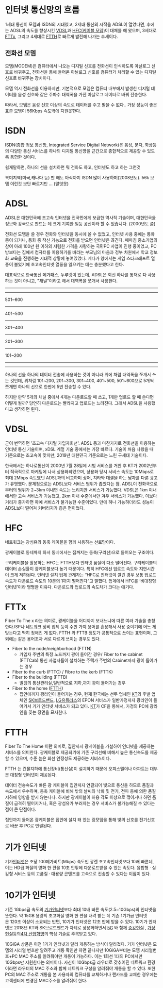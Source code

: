 # 인터넷 통신망의 흐름

1세대 통신이 모뎀과 ISDN의 시대였고, 2세대 통신의 시작을 ADSL이 열었다면, 후에는 ADSL의 속도를 향상시킨 [VDSL](https://namu.wiki/w/VDSL)과 [HFC(케이블 모뎀)](https://namu.wiki/w/%EC%9C%A0%EC%82%AC%EA%B4%91%EB%9E%9C)이 대체를 해 왔으며, 3세대로 [FTTx](https://namu.wiki/w/FTTC), 그리고 4세대로 [FTTH](https://namu.wiki/w/FTTH)로 빠르게 발전해 나가는 추세이다.

## 전화선 모뎀

모뎀(MODEM)은 컴퓨터에서 나오는 디지털 신호를 전화선이 인식하도록 아날로그 신호로 바꿔주고, 전화선을 통해 들어온 아날로그 신호를 컴퓨터가 처리할 수 있는 디지털 신호로 바꿔주는 장치이다.

모뎀 역시 전화선을 이용하지만, 기본적으로 모뎀은 컴퓨터 내부에서 발생한 디지털 데이터를 음성 신호와 같은 주파수 대역폭을 가진 아날로그 데이터로 바꿔 전송한다.

따라서, 모뎀은 음성 신호 이상의 속도로 데이터를 주고 받을 수 없다.. 가장 성능이 좋은 표준 모뎀이 56Kbps 속도밖에 지원못한다.

# ISDN

ISDN(종합 정보 통신망, Integrated Service Digital Network)은 음성, 문자, 화상등의 다양한 통신 서비스를 하나의 디지털 통신망을 근간으로 종합적으로 제공할 수 있도록 통합한 것이다.

쉽게말하면, 하나의 선을 설치하면 뭐 전화도 하고, 인터넷도 하고 하는 그런것

북미지역(미국,캐나다 등) 만 해도 아직까지 ISDN 많이 사용하며(2008년도). 56k 모뎀 이런것 보단 빠르지만 ... (말잇못)

# ADSL

ADSL은 대한민국에 초고속 인터넷을 전국민에게 보급한 역사적 기술이며, 대한민국을 정보화 강국으로 만드는 데 크게 기여한 일등 공신이라 할 수 있습니다. (2000년도 쯤) 

전화선 모뎀을 쓸 경우 전화와 인터넷을 동시에 쓸 수 없었고, 인터넷 사용 중에는 통화중이 되거나, 통화 중 착신 기능으로 전화를 받으면 인터넷은 끊긴다. 때마침 중소기업의 참여 아래 100만 원 이하의 저렴한 가격을 자랑하는 국민PC 사업이 진행 중이었고, PC방보다는 집에서 컴퓨터를 이용하기를 바라는 부모님의 마음과 정부 차원에서 학교 정보화 교육을 진행하는 시대적 상황에 놓여있었다. 게다가 양에서는 게임 스타크래프트 열풍이 불었기에 초고속인터넷 열풍을 일으키는 데는 충분했다고 한다.

대표적으로 한국통신 메가패스, 두루넷이 있는데, ADSL은 회선 하나를 통채로 다 사용하는 것이 아니고, "채널"이라고 해서 대역폭을 쪼개서 사용한다.

----------------------------------------

------------------------------------------

501~600

-----------------------------------------

401~500

-----------------------------------------

301~400

-----------------------------------------

201~300

-----------------------------------------

101~200

------------------------------------------

----------------------------------------

하나의 선을 하나의 데이터 전송에 사용하는 것이 아니라 위에 처럼 대역폭을 쪼개서 쓰는 것인데, 위처럼 101~200, 201~300, 301~400, 401~500, 501~600으로 5개씩 쪼개면 하나의 선으로 한번에 5번 전송할 수 있다.

하지만 만약 5개의 채널 중에서 4개는 다운로드할 때 쓰고, 1개만 업로드 할 때 쓴다면 어떻게 될까? 당연히 다운로드는 빨라지고 업로드는 느려진다. 그래서 ADSL을 사용했다고 생각하면 된다. 

# VDSL

굳이 번역하면 '초고속 디지털 가입자회선'. ADSL 등과 마찬가지로 전화선을 이용하는 인터넷 통신 기술이며, xDSL 계열 기술 중에서는 가장 빠르다. 기술이 처음 나왔을 때 기준으로는 초고속이 맞지만, 2019년 대한민국 기준으로는 느린 구세대 기술이다.

한국에서는 하나로통신이 2000년 7월 28일에 시범 서비스를 거친 후 KT가 2002년부터 적극적으로 마케팅에 나서 상용화되었으며, 상용화 당시 서비스 속도는 10Mbps로 최대 2Mbps 속도였던 ADSL과의 비교하며 상어, 치타와 대결을 하는 남자를 다룬 광고가 유명했다. 문제점으로는 ADSL보다 서비스 범위가 좁았다는 점. ADSL이 전화국으로부터의 범위가 2~3km 이내면 속도는 느리지만 서비스가 가능했다. VDSL은 1km 이내에서만 고속 서비스가 가능했고, 2km 이내 수준에서만 겨우 서비스가 가능했다. 이보다 거리가 증가하면 아예 서비스가 불가능한 수준이었다. 만에 하나 가능하더라도 성능이 ADSL보다 떨어져 커버리지가 좁은 편이었다.

# HFC

네트워크는 광섬유와 동축 케이블을 함께 사용하는 선로망이다. 

광케이블로 동네까지 와서 동네에서는 집까지는 동축(구리선)으로 들어오는 구조이다.

구리케이블을 활용하는 HFC는 FTTH보다 인터넷 품질이 다소 떨어진다. 구리케이블의 데이터 손실률이 광케이블보다 높기 때문이다. 특히 HFC에선 업로드 속도와 지연시간이 크게 저하된다. 인터넷 설치 업체 관계자는 “HFC로 인터넷이 깔린 경우 보통 업로드 속도가 다운로드 속도의 10분의 1까지 떨어진다”고 말했다. 업계에서 HFC를 ‘비대칭형 인터넷’이라 명명한 이유다. 다운로드와 업로드의 속도차가 크다는 얘기다.

# FTTx

Fiber To The x 라는 의미로, 광케이블을 어디까지 보내느냐에 따른 여러 기술을 총칭한다.ISP나 네트워크 장비 업체 등이 수만 가지 용어를 혼용해서 사용 중이기에 어느 게 맞는다고 딱히 정해진 게 없다. FTTH 와 FTTB 정도가 공통적으로 쓰이는 표현이며, 그 외에는 같은 용어조차 서로 다르게 쓰이는 경우도 있다.

- Fiber to the node/neighborhood (FTTN)
    - 가입자 주변의 특정 노드까지 광이 들어간 경우/ Fiber to the cabinet (FTTCab) 통신 사업자들이 설치하는 주택가 주변의 Cabinet까지 광이 들어가는 경우
- Fiber to the curb (FTTC) / Fibre to the kerb (FTTK)
- Fiber to the building (FTTB)
    - 빌딩의 통신관리실,일반적으로 지하,까지 광이 들어가는 경우
- Fiber to the home ([FTTH](https://ko.wikipedia.org/wiki/FTTH))
    - 집안에까지 광라인이 들어가는 경우, 현재 한국에는 선두 업체인 [KT](https://ko.wikipedia.org/wiki/KT)와 후발 업체인 [SK브로드밴드](https://ko.wikipedia.org/wiki/SK%EB%B8%8C%EB%A1%9C%EB%93%9C%EB%B0%B4%EB%93%9C), [LG유플러스](https://ko.wikipedia.org/wiki/LG%EC%9C%A0%ED%94%8C%EB%9F%AC%EC%8A%A4)의 EPON 서비스가 일반가정까지 광라인이 들어가서 기가 인터넷 서비스가 되고 있다. [KT](https://ko.wikipedia.org/wiki/KT)가 CF을 통해서, 가정의 PC에 광라인을 꽂는 장면을 묘사한다.

# FTTH

Fiber To The Home 이란 의미로, 집안까지 광케이블을 가설하여 인터넷을 제공하는 서비스를 의미한다. 광케이블로 제공되기에 기존 구리선에 비해서 높은 통신속도를 제공할 수 있으며, 수준 높은 회선 안정성도 제공하는 서비스이다.

FTTH 는 건물지하에 통신장비(통신실)이 설치하기 때문에 오피스텔이나 아파트는 대부분 대칭형 인터넷이 제공된다.

데이터 전송속도가 빠른 광 케이블이 집안까지 연결되어 빛으로 통신을 하므로 품질과 속도에서 우수하며, 동축 케이블에 비해 밖의 날씨와 낙뢰 및 전기, 전파 등에 의한 품질 저하에 영향을 받지 않는다다. 하지만 광케이블이 허용 각도 이상으로 꺾이거나 하면 품질이 급격히 떨어지거나, 혹은 광섬유가 부러지는 경우 서비스가 불가능해질 수 있다는 점이 큰 단점이다.

집안까지 들어온 광케이블은 집안에 설치 돼 있는 광모뎀을 통해 빛의 신호를 전기신호로 바꾼 후 PC로 연결된다.

# 기가 인터넷

기가[인터넷](http://terms.naver.com/ncrEntry.nhn?dicId=common_sense&ncrDocId=ba2_10-2-172)은 초당 100메가비트(Mbps) 속도인 광랜 초고속인터넷보다 10배 빠른데, 이는 HD급 화질의 영화 한 편을 10초 안팎에 다운로드받을 수 있는 속도다. 융합형 · 실감형 서비스 등의 고품질 · 대용량 콘텐츠를 고속으로 전송할 수 있다는 이점이 있다.

# 10기가 인터넷

기존 1Gbps급 속도의 [기가인터넷](https://terms.naver.com/entry.nhn?docId=2175281&cid=43667&categoryId=43667)보다 최대 10배 빠른 속도(2.5~10Gbps)의 인터넷을 뜻한다. 약 15GB 용량의 초고화질 영화 한 편을 내려 받는 데 기존 1기가급 인터넷은 120초 이상이 소요되는 반면, 10기가 인터넷은 12초 만에 받을 수 있다. 10기가 인터넷은 2018년 KT와 SK브로드밴드가 차례로 상용화하면서 [5G](https://terms.naver.com/entry.nhn?docId=1968158&cid=43667&categoryId=43667) 와 함께 [증강현실](https://terms.naver.com/entry.nhn?docId=932298&cid=43667&categoryId=43667) , [가상현실](https://terms.naver.com/entry.nhn?docId=932177&cid=43667&categoryId=43667)등의[4차 산업혁명](https://terms.naver.com/entry.nhn?docId=3377297&cid=43667&categoryId=43667)의 핵심 기술로 주목받고 있다.

10GiGA 상품은 이전 1기가 인터넷과 달리 개통하는 방식이 달라졌다. 기가 인터넷은 모뎀의 시리얼 번호만 알려주고 개통 확인만 하면 끝나지만 10GiGA부터는 모뎀 시리얼번호+PC MAC 주소를 알려줘야만 개통이 가능하다. 이는 1회선 1대의 PC에서만 10Gbps만 지원한다는 의미이다. 자신이 10Gbps급 라우터로 갖추어진 네트워크 환경이라면 라우터의 MAC 주소와 함께 네트워크 구성을 알려줘야 개통을 할 수 있다. 또한 PC의 MAC 주소로 개통을 본 사용자의 컴퓨터를 교체하거나 랜카드를 교체한 경우에는 고객센터에 변경된 MAC주소를 알려줘야 한다.